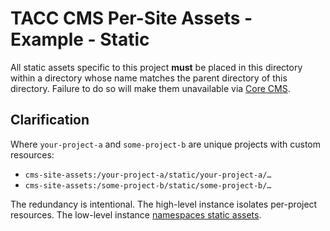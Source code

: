 # TACC CMS Per-Site Assets - Example - Static

All static assets specific to this project __must__ be placed in this directory within a directory whose name matches the parent directory of this directory. Failure to do so will make them unavailable via [Core CMS][core-cms-repo].

[core-cms-repo]: https://gitlab.tacc.utexas.edu/wma-cms/cms-site-template

## Clarification

Where `your-project-a` and `some-project-b` are unique projects with custom resources:

- `cms-site-assets:/your-project-a/static/your-project-a/…`
- `cms-site-assets:/some-project-b/static/some-project-b/…`

The redundancy is intentional. The high-level instance isolates per-project resources. The low-level instance [namespaces static assets][djangocms-custom-assets].

[djangocms-custom-assets]: https://docs.djangoproject.com/en/2.2/intro/tutorial06/#customize-your-app-s-look-and-feel
